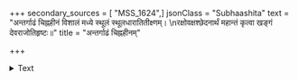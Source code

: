 +++
secondary_sources = [ "MSS_1624",]
jsonClass = "Subhaashita"
text = "अन्तर्गाढं चिह्नहीनं विशालं मध्ये स्थूलं स्थूलधारातितीक्ष्णम्।  \nरक्षोवक्षश्छेदनार्थं महान्तं कृत्वा खङ्गं देवराजोतिहृष्टः॥"
title = "अन्तर्गाढं चिह्नहीनम्"

+++

<details><summary>Text</summary>

अन्तर्गाढं चिह्नहीनं विशालं मध्ये स्थूलं स्थूलधारातितीक्ष्णम्।  
रक्षोवक्षश्छेदनार्थं महान्तं कृत्वा खङ्गं देवराजोतिहृष्टः॥
</details>
